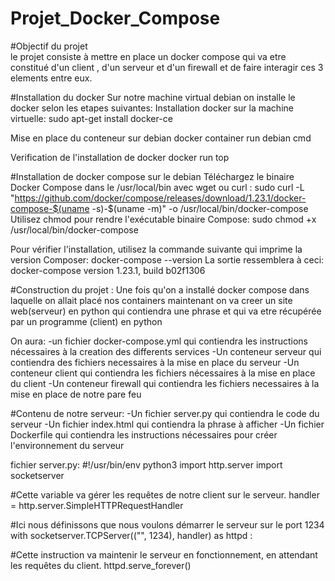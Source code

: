 # Projet_Docker_Compose

#Objectif du projet  
le projet consiste à mettre en place un docker compose qui va etre constitué d'un client , d'un serveur et d'un firewall et de faire interagir ces 3 elements entre eux.

#Installation du docker
Sur notre machine virtual debian on installe le docker selon les etapes suivantes:
Installation docker sur la machine virtuelle:
sudo apt-get install docker-ce

Mise en place du conteneur sur debian
 docker container run debian cmd

Verification de l'installation de docker
docker run top

#Installation de docker compose sur le debian
Téléchargez le binaire Docker Compose dans le /usr/local/bin avec wget ou curl :
sudo curl -L "https://github.com/docker/compose/releases/download/1.23.1/docker-compose-$(uname -s)-$(uname -m)" -o /usr/local/bin/docker-compose
Utilisez chmod pour rendre l'exécutable binaire Compose:
sudo chmod +x /usr/local/bin/docker-compose

Pour vérifier l'installation, utilisez la commande suivante qui imprime la version Composer:
docker-compose --version
La sortie ressemblera à ceci:
docker-compose version 1.23.1, build b02f1306 

#Construction du projet :
Une fois qu'on a installé docker compose dans laquelle on allait placé nos containers maintenant on va creer un site web(serveur) en python qui contiendra une phrase et qui va etre récupérée par un programme (client) en python

On aura:
-un fichier docker-compose.yml qui contiendra les instructions nécessaires à la creation des differents services
-Un conteneur serveur qui contiendra des fichiers necessaires à la mise en place du serveur
-Un conteneur client qui contiendra les fichiers nécessaires à la mise en place du client
-Un conteneur firewall qui contiendra les fichiers necessaires à la mise en place de notre pare feu

#Contenu de notre serveur:
-Un fichier server.py qui contiendra le code du serveur
-Un fichier index.html qui contiendra la phrase à afficher
-Un fichier Dockerfile qui contiendra les instructions nécessaires pour créer l'environnement du serveur

fichier server.py:
#!/usr/bin/env python3
import http.server
import socketserver

#Cette variable va gérer les requêtes de notre client sur le serveur.
handler = http.server.SimpleHTTPRequestHandler

#Ici nous définissons que nous voulons démarrer le serveur sur le port 1234
with socketserver.TCPServer(("", 1234), handler) as httpd :

#Cette instruction va maintenir le serveur en fonctionnement, en attendant les requêtes du client.
httpd.serve_forever()



